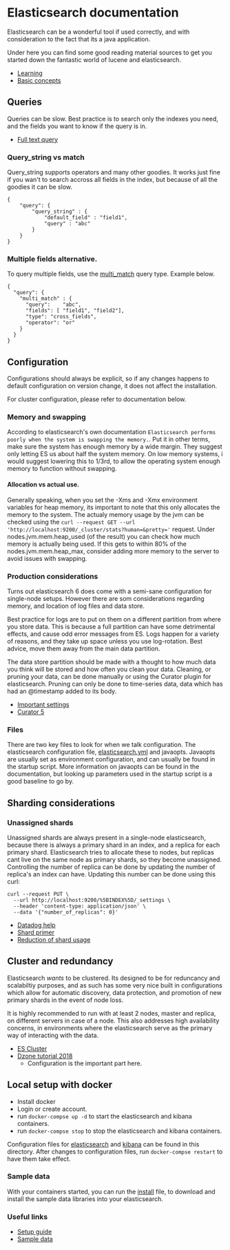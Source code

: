 # Elasticsearch documentation

Elasticsearch can be a wonderful tool if used correctly, and with consideration to the fact that its a java application. 

Under here you can find some good reading material sources to get you started down the fantastic world of lucene and elasticsearch.

- [Learning](https://www.elastic.co/learn)
- [Basic concepts](https://www.elastic.co/guide/en/elasticsearch/reference/current/getting-started-concepts.html)

## Queries

Queries can be slow. Best practice is to search only the indexes you need, and the fields you want to know if the query is in. 

- [Full text query](https://www.elastic.co/guide/en/elasticsearch/reference/current/full-text-queries.html)

### Query_string vs match
Query_string supports operators and many other goodies. It works just fine if you wan't to search accross all fields in the index, but because of all the goodies it can be slow.

```
{
    "query": {
        "query_string" : {
            "default_field" : "field1",
            "query" : "abc"
        }
    }
}
```

### Multiple fields alternative.
To query multiple fields, use the [multi_match](https://www.elastic.co/guide/en/elasticsearch/reference/current/query-dsl-multi-match-query.html) query type. Example below.

```
{
  "query": {
    "multi_match" : {
      "query":    "abc", 
      "fields": [ "field1", "field2"],
      "type": "cross_fields",
      "operator": "or"
    }
  }
}
```


## Configuration
Configurations should always be explicit, so if any changes happens to default configuration on version change, it does not affect the installation. 

For cluster configuration, please refer to documentation below.

### Memory and swapping
According to elasticsearch's own documentation `Elasticsearch performs poorly when the system is swapping the memory.`. Put it in other terms, make sure the system has enough memory by a wide margin. They suggest only letting ES us about half the system memory. On low memory systems, i would suggest lowering this to 1/3rd, to allow the operating system enough memory to function without swapping.

#### Allocation vs actual use.
Generally speaking, when you set the -Xms and -Xmx environment variables for heap memory, its important to note that this only allocates the memory to the system. The actualy memory usage by the jvm can be checked using the `curl --request GET --url 'http://localhost:9200/_cluster/stats?human=&pretty='` request. Under nodes.jvm.mem.heap_used (of the result) you can check how much memory is actually being used. If this gets to within 80% of the nodes.jvm.mem.heap_max, consider adding more memory to the server to avoid issues with swapping.

### Production considerations
Turns out elasticsearch 6 does come with a semi-sane configuration for single-node setups. However there are som considerations regarding memory, and location of log files and data store.

Best practice for logs are to put on them on a different partition from where you store data. This is because a full partition can have some detrimental effects, and cause odd error messages from ES. Logs happen for a variety of reasons, and they take up space unless you use log-rotation. Best advice, move them away from the main data partition.

The data store partition should be made with a thought to how much data you think will be stored and how often you clean your data. Cleaning, or pruning your data, can be done manually or using the Curator plugin for elasticsearch. Pruning can only be done to time-series data, data which has had an @timestamp added to its body. 

- [Important settings](https://www.elastic.co/guide/en/elasticsearch/reference/current/important-settings.html)
- [Curator 5](https://www.elastic.co/guide/en/elasticsearch/client/curator/current/index.html)

### Files
There are two key files to look for when we talk configuration. The elasticsearch configuration file, [elasticsearch.yml](./elasticsearch.yml) and javaopts. Javaopts are usually set as environment configuration, and can usually be found in the startup script. More information on javaopts can be found in the documentation, but looking up parameters used in the startup script is a good baseline to go by.

## Sharding considerations

### Unassigned shards
Unassigned shards are always present in a single-node elasticsearch, because there is always a primary shard in an index, and a replica for each primary shard. Elasticsearch tries to allocate these to nodes, but replicas cant live on the same node as primary shards, so they become unassigned. Controlling the number of replica can be done by updating the number of replica's an index can have. Updating this number can be done using this curl:

```
curl --request PUT \
  --url http://localhost:9200/%5BINDEX%5D/_settings \
  --header 'content-type: application/json' \
  --data '{"number_of_replicas": 0}'
```

- [Datadog help](https://www.datadoghq.com/blog/elasticsearch-unassigned-shards/)
- [Shard primer](https://docs.bonsai.io/article/122-shard-primer)
- [Reduction of shard usage](https://docs.bonsai.io/article/124-reducing-shard-usage)

## Cluster and redundancy
Elasticsearch *wants* to be clustered. Its designed to be for reduncancy and scalabiltiy purposes, and as such has some very nice built in configurations which allow for automatic discovery, data protection, and promotion of new primary shards in the event of node loss.

It is highly recommended to run with at least 2 nodes, master and replica, on different servers in case of a node. This also addresses high availability concerns, in environments where the elasticsearch serve as the primary way of interacting with the data.

- [ES Cluster](https://www.elastic.co/guide/en/elasticsearch/reference/current/modules-cluster.html)
- [Dzone tutorial 2018](https://dzone.com/articles/elasticsearch-tutorial-creating-an-elasticsearch-c)
	- Configuration is the important part here.

## Local setup with docker

* Install docker
* Login or create account.
* run `docker-compse up -d` to start the elasticsearch and kibana containers.
* run `docker-compse stop` to stop the elasticsearch and kibana containers.

Configuration files for [elasticsearch](elasticsearch.yml) and [kibana](kibana.yml) can be found in this directory. After changes to configuration files, run `docker-compse restart` to have them take effect.

### Sample data
With your containers started, you can run the [install](shakespeare/install.sh) file, to download and install the sample data libraries into your elasticsearch.

### Useful links

- [Setup guide](https://www.elastic.co/guide/en/elasticsearch/reference/current/docker.html)
- [Sample data](https://www.elastic.co/guide/en/kibana/current/tutorial-load-dataset.html)